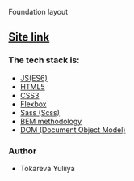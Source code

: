 Foundation layout

<h2><a href="https://yuliyatokareva.github.io/todo-list/" rel="nofollow">Site link</a></h2>

<h3>The tech stack is:</h3>
<ul>
<li><a href="https://262.ecma-international.org/6.0" rel="nofollow">JS(ES6)</a></li>
<li><a href="https://en.wikipedia.org/wiki/HTML5" rel="nofollow">HTML5</a></li>
<li><a href="https://en.wikipedia.org/wiki/Cascading_Style_Sheets" rel="nofollow">CSS3</a></li>
<li><a href="https://en.wikipedia.org/wiki/CSS_Flexible_Box_Layout" rel="nofollow">Flexbox</a></li>
<li><a href="https://sass-lang.com/" rel="nofollow">Sass (Scss)</a></li>
<li><a href="https://en.bem.info/methodology/" rel="nofollow">BEM methodology</a></li>
<li><a href="https://en.wikipedia.org/wiki/Document_Object_Model" rel="nofollow">DOM (Document Object Model)</a></li>
</ul>
<h3>Author</h3>
<ul>
<li>Tokareva Yuliiya</li>
</ul>
